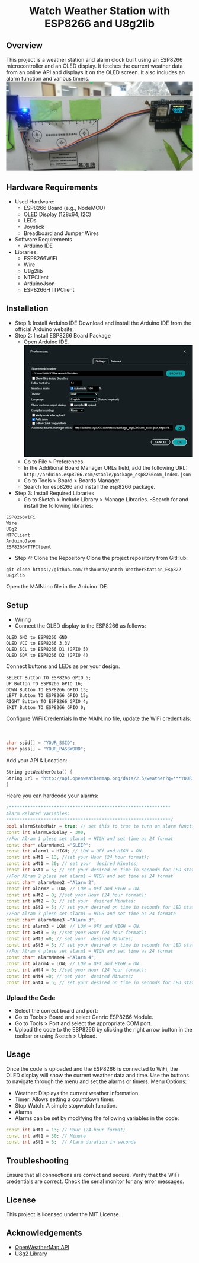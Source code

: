 <h1 align="center">Watch Weather Station with ESP8266 and U8g2lib</h1>


## Overview
This project is a weather station and alarm clock built using an ESP8266 microcontroller and an OLED display. 
It fetches the current weather data from an online API and displays it on the OLED screen. It also includes an alarm function and various timers.
<img src="https://github.com/rhshourav/Watch-WeatherStation_Esp822-U8g2lib/blob/main/Img/img_1.png">
## Hardware Requirements
- Used Hardware:
  - ESP8266 Board (e.g., NodeMCU)
  - OLED Display (128x64, I2C)
  - LEDs
  - Joystick
  - Breadboard and Jumper Wires
- Software Requirements
  - Arduino IDE
- Libraries:
    - ESP8266WiFi
    - Wire
    - U8g2lib
    - NTPClient
    - ArduinoJson
    - ESP8266HTTPClient
      
## Installation
- Step 1: Install Arduino IDE
Download and install the Arduino IDE from the official Arduino website.
- Step 2: Install ESP8266 Board Package
    - Open Arduino IDE. <img src="https://github.com/rhshourav/Watch-WeatherStation_Esp822-U8g2lib/blob/main/Img/img_2.png">
    - Go to File > Preferences.
    - In the Additional Board Manager URLs field, add the following URL: ```http://arduino.esp8266.com/stable/package_esp8266com_index.json```
    - Go to Tools > Board > Boards Manager.
    - Search for esp8266 and install the esp8266 package.
- Step 3: Install Required Libraries
    - Go to Sketch > Include Library > Manage Libraries.
-Search for and install the following libraries:
```      
ESP8266WiFi
Wire
U8g2
NTPClient
ArduinoJson
ESP8266HTTPClient
```
- Step 4: Clone the Repository
Clone the project repository from GitHub:
```
git clone https://github.com/rhshourav/Watch-WeatherStation_Esp822-U8g2lib
```
Open the MAIN.ino file in the Arduino IDE.


## Setup
- Wiring
- Connect the OLED display to the ESP8266 as follows:
```
OLED GND to ESP8266 GND
OLED VCC to ESP8266 3.3V
OLED SCL to ESP8266 D1 (GPIO 5)
OLED SDA to ESP8266 D2 (GPIO 4)
```
Connect buttons and LEDs as per your design.
```
SELECT Button TO ESP8266 GPIO 5;
UP Button TO ESP8266 GPIO 16;
DOWN Button TO ESP8266 GPIO 13;
LEFT Button TO ESP8266 GPIO 15;
RIGHT Button TO ESP8266 GPIO 4;
EXIT Button TO ESP8266 GPIO 0;
```
Configure WiFi Credentials
In the MAIN.ino file, update the WiFi credentials:
```cpp


char ssid[] = "YOUR_SSID";
char pass[] = "YOUR_PASSWORD";
```
Add your API & Location:
```cpp
String getWeatherData() {
String url = "http://api.openweathermap.org/data/2.5/weather?q=***YOUR LOCATION***&units=metric&appid=**********YOUR*API****";
}
```
Heare you can hardcode your alarms:
```cpp
/*************************************************************
Alarm Related Variables;
**************************************************************/
bool alarmStateMain = true; // set this to true to turn on alarm function.
const int alarmLedDelay = 300;
//For Alram 1 plese set alarm1 = HIGH and set time as 24 format 
const char* alarmName1 ="SLEEP";
const int alarm1 = HIGH; // LOW = OFf and HIGH = ON.
const int aHt1 = 13; //set your Hour (24 hour format);
const int aMt1 = 30; // set your  desired Minutes;
const int aSt1 = 5; // set your desired on time in seconds for LED state 
//For Alram 2 plese set alarm1 = HIGH and set time as 24 format 
const char* alarmName2 ="Alarm 2";
const int alarm2 = LOW; // LOW = OFf and HIGH = ON.
const int aHt2 = 0; //set your Hour (24 hour format);
const int aMt2 = 0; // set your  desired Minutes;
const int aSt2 = 5; // set your desired on time in seconds for LED state 
//For Alram 3 plese set alarm1 = HIGH and set time as 24 formate 
const char* alarmName3 ="Alarm 3";
const int alarm3 = LOW; // LOW = OFf and HIGH = ON.
const int aHt3 = 0; //set your Hour (24 hour format);
const int aMt3 =0; // set your  desired Minutes;
const int aSt3 = 5; // set your desired on time in seconds for LED state 
//For Alram 4 plese set alarm1 = HIGH and set time as 24 format 
const char* alarmName4 ="Alarm 4";
const int alarm4 = LOW; // LOW = OFf and HIGH = ON.
const int aHt4 = 0; //set your Hour (24 hour format);
const int aMt4 =0; // set your  desired Minutes;
const int aSt4 = 5; // set your desired on time in seconds for LED state 
```
### Upload the Code
- Select the correct board and port:
- Go to Tools > Board and select Genric ESP8266 Module.
- Go to Tools > Port and select the appropriate COM port.
- Upload the code to the ESP8266 by clicking the right arrow button in the toolbar or using Sketch > Upload.

  
## Usage
Once the code is uploaded and the ESP8266 is connected to WiFi, the OLED display will show the current weather data and time. Use the buttons to navigate through the menu and set the alarms or timers.
Menu Options:
- Weather: Displays the current weather information.
- Timer: Allows setting a countdown timer.
- Stop Watch: A simple stopwatch function.
- Alarms
- Alarms can be set by modifying the following variables in the code:
```cpp
const int aHt1 = 13; // Hour (24-hour format)
const int aMt1 = 30; // Minute
const int aSt1 = 5;  // Alarm duration in seconds
```


## Troubleshooting
Ensure that all connections are correct and secure.
Verify that the WiFi credentials are correct.
Check the serial monitor for any error messages.

## License
This project is licensed under the MIT License.
## Acknowledgements
- [OpenWeatherMap API](https://openweathermap.org/api)
- [U8g2 Library](https://github.com/olikraus/u8g2)
